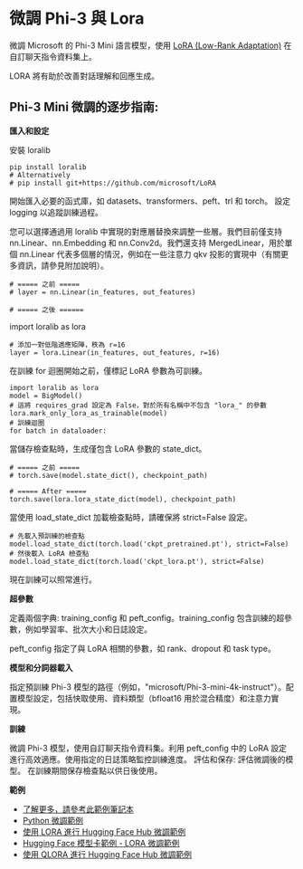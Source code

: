 ﻿# **微調 Phi-3 與 Lora**

微調 Microsoft 的 Phi-3 Mini 語言模型，使用 [LoRA (Low-Rank Adaptation)](https://github.com/microsoft/LoRA?WT.mc_id=aiml-138114-kinfeylo) 在自訂聊天指令資料集上。

LORA 將有助於改善對話理解和回應生成。

## Phi-3 Mini 微調的逐步指南:

**匯入和設定**

安裝 loralib

```
pip install loralib
# Alternatively
# pip install git+https://github.com/microsoft/LoRA
```

開始匯入必要的函式庫，如 datasets、transformers、peft、trl 和 torch。
設定 logging 以追蹤訓練過程。

您可以選擇通過用 loralib 中實現的對應層替換來調整一些層。我們目前僅支持 nn.Linear、nn.Embedding 和 nn.Conv2d。我們還支持 MergedLinear，用於單個 nn.Linear 代表多個層的情況，例如在一些注意力 qkv 投影的實現中（有關更多資訊，請參見附加說明）。

```
# ===== 之前 =====
# layer = nn.Linear(in_features, out_features)
```

```
# ===== 之後 ======
```

import loralib as lora

```
# 添加一對低階適應矩陣，秩為 r=16
layer = lora.Linear(in_features, out_features, r=16)
```

在訓練 for 迴圈開始之前，僅標記 LoRA 參數為可訓練。

```
import loralib as lora
model = BigModel()
# 這將 requires_grad 設定為 False，對於所有名稱中不包含 "lora_" 的參數
lora.mark_only_lora_as_trainable(model)
# 訓練迴圈
for batch in dataloader:
```

當儲存檢查點時，生成僅包含 LoRA 參數的 state_dict。

```
# ===== 之前 =====
# torch.save(model.state_dict(), checkpoint_path)
```

```
# ===== After =====
torch.save(lora.lora_state_dict(model), checkpoint_path)
```

當使用 load_state_dict 加載檢查點時，請確保將 strict=False 設定。

```
# 先載入預訓練的檢查點
model.load_state_dict(torch.load('ckpt_pretrained.pt'), strict=False)
# 然後載入 LoRA 檢查點
model.load_state_dict(torch.load('ckpt_lora.pt'), strict=False)
```

現在訓練可以照常進行。

**超參數**

定義兩個字典: training_config 和 peft_config。training_config 包含訓練的超參數，例如學習率、批次大小和日誌設定。

peft_config 指定了與 LoRA 相關的參數，如 rank、dropout 和 task type。

**模型和分詞器載入**

指定預訓練 Phi-3 模型的路徑（例如，"microsoft/Phi-3-mini-4k-instruct"）。配置模型設定，包括快取使用、資料類型（bfloat16 用於混合精度）和注意力實現。

**訓練**

微調 Phi-3 模型，使用自訂聊天指令資料集。利用 peft_config 中的 LoRA 設定進行高效適應。使用指定的日誌策略監控訓練進度。
評估和保存: 評估微調後的模型。
在訓練期間保存檢查點以供日後使用。

**範例**

- [了解更多，請參考此範例筆記本](../../../../code/04.Finetuning/translations/zh-tw/Phi_3_Inference_Finetuning.ipynb)
- [Python 微調範例](../../../../code/04.Finetuning/translations/zh-tw/FineTrainingScript.py)
- [使用 LORA 進行 Hugging Face Hub 微調範例](../../../../code/04.Finetuning/translations/zh-tw/Phi-3-finetune-lora-python.ipynb)
- [Hugging Face 模型卡範例 - LORA 微調範例](https://huggingface.co/microsoft/Phi-3-mini-4k-instruct/blob/main/sample_finetune.py)
- [使用 QLORA 進行 Hugging Face Hub 微調範例](../../../../code/04.Finetuning/translations/zh-tw/Phi-3-finetune-qlora-python.ipynb)

